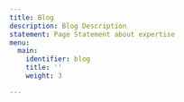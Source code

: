 ```yaml
---
title: Blog
description: Blog Description
statement: Page Statement about expertise
menu:
  main:
    identifier: blog
    title: ''
    weight: 3

---
```

